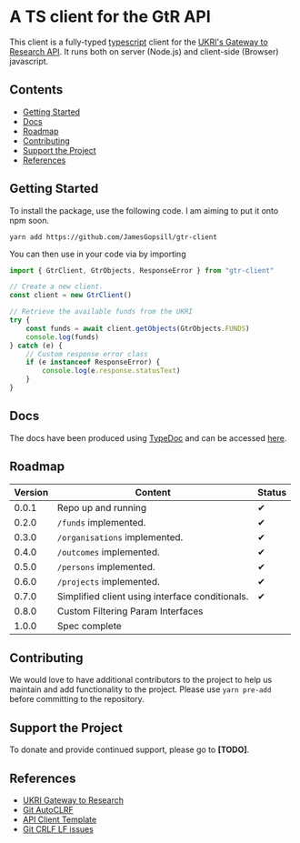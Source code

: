 # A TS client for the GtR API

This client is a fully-typed [typescript](https://www.typescriptlang.org/) client for the [UKRI's Gateway to Research API](https://gtr.ukri.org/). It runs both on server (Node.js) and client-side (Browser) javascript.

## Contents

- [Getting Started](#getting-started)
- [Docs](#docs)
- [Roadmap](#roadmap)
- [Contributing](#contributing)
- [Support the Project](#support-the-project)
- [References](#references)

## Getting Started

To install the package, use the following code. I am aiming to put it onto npm soon.

```
yarn add https://github.com/JamesGopsill/gtr-client
```

You can then use in your code via by importing

```typescript
import { GtrClient, GtrObjects, ResponseError } from "gtr-client"

// Create a new client.
const client = new GtrClient()

// Retrieve the available funds from the UKRI
try {
	const funds = await client.getObjects(GtrObjects.FUNDS)
	console.log(funds)
} catch (e) {
	// Custom response error class
	if (e instanceof ResponseError) {
		console.log(e.response.statusText)
	}
}
```

## Docs

The docs have been produced using [TypeDoc](https://typedoc.org/) and can be accessed [here](https://jamesgopsill.github.io/gtr-client/).

## Roadmap

| Version | Content | Status |
| --- | --- | --- |
| 0.0.1 | Repo up and running | ✔ |
| 0.2.0 | `/funds` implemented. | ✔ |
| 0.3.0 | `/organisations` implemented. | ✔ |
| 0.4.0 | `/outcomes` implemented. | ✔ |
| 0.5.0 | `/persons` implemented. | ✔ |
| 0.6.0 | `/projects` implemented. | ✔ |
| 0.7.0 | Simplified client using interface conditionals. | ✔ |
| 0.8.0 | Custom Filtering Param Interfaces | |
| 1.0.0 | Spec complete | |

## Contributing

We would love to have additional contributors to the project to help us maintain and add functionality to the project. Please use `yarn pre-add` before committing to the repository.

## Support the Project

To donate and provide continued support, please go to **[TODO]**.

## References

- [UKRI Gateway to Research](https://gtr.ukri.org/)
- [Git AutoCLRF](https://tanutaran.medium.com/solving-git-lf-will-be-replaced-by-crlf-7ca84eb0aad4)
- [API Client Template](https://github.com/ilyamkin/dev-to-js)
- [Git CRLF LF issues](https://stackoverflow.com/questions/170961/whats-the-strategy-for-handling-crlf-carriage-return-line-feed-with-git)